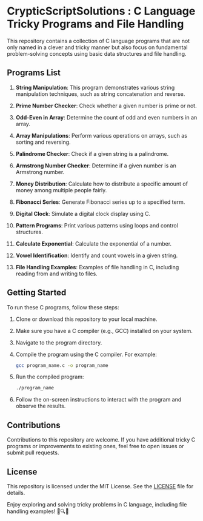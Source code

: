 # CrypticScriptSolutions : C Language Tricky Programs and File Handling

This repository contains a collection of C language programs that are not only named in a clever and tricky manner but also focus on fundamental problem-solving concepts using basic data structures and file handling.


## Programs List

1. **String Manipulation**: This program demonstrates various string manipulation techniques, such as string concatenation and reverse.

2. **Prime Number Checker**: Check whether a given number is prime or not.

3. **Odd-Even in Array**: Determine the count of odd and even numbers in an array.

4. **Array Manipulations**: Perform various operations on arrays, such as sorting and reversing.

5. **Palindrome Checker**: Check if a given string is a palindrome.

6. **Armstrong Number Checker**: Determine if a given number is an Armstrong number.

7. **Money Distribution**: Calculate how to distribute a specific amount of money among multiple people fairly.

8. **Fibonacci Series**: Generate Fibonacci series up to a specified term.

9. **Digital Clock**: Simulate a digital clock display using C.

10. **Pattern Programs**: Print various patterns using loops and control structures.

11. **Calculate Exponential**: Calculate the exponential of a number.

12. **Vowel Identification**: Identify and count vowels in a given string.

13. **File Handling Examples**: Examples of file handling in C, including reading from and writing to files.

## Getting Started

To run these C programs, follow these steps:

1. Clone or download this repository to your local machine.

2. Make sure you have a C compiler (e.g., GCC) installed on your system.

3. Navigate to the program directory.

4. Compile the program using the C compiler. For example:

   ```bash
   gcc program_name.c -o program_name
   ```

5. Run the compiled program:

   ```bash
   ./program_name
   ```

6. Follow the on-screen instructions to interact with the program and observe the results.

## Contributions

Contributions to this repository are welcome. If you have additional tricky C programs or improvements to existing ones, feel free to open issues or submit pull requests.

## License

This repository is licensed under the MIT License. See the [LICENSE](LICENSE) file for details.

Enjoy exploring and solving tricky problems in C language, including file handling examples! 🚀🔍📂
